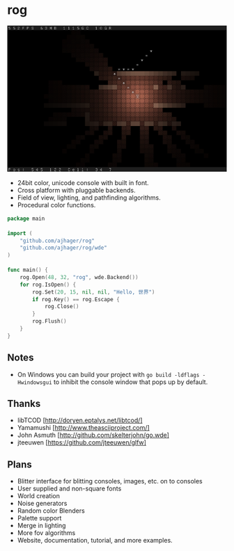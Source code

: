 rog
===
![Rog Screenshot](http://github.com/ajhager/rog/raw/master/data/screenshot.png)

* 24bit color, unicode console with built in font.
* Cross platform with pluggable backends.
* Field of view, lighting, and pathfinding algorithms.
* Procedural color functions.

```go
package main

import (
    "github.com/ajhager/rog"
    "github.com/ajhager/rog/wde"
)

func main() {
    rog.Open(48, 32, "rog", wde.Backend())
    for rog.IsOpen() {
        rog.Set(20, 15, nil, nil, "Hello, 世界")
        if rog.Key() == rog.Escape {
            rog.Close()
        }
        rog.Flush()
    }
}
```

Notes
-----
* On Windows you can build your project with `go build -ldflags -Hwindowsgui` to inhibit the console window that pops up by default.

Thanks
------
* libTCOD [http://doryen.eptalys.net/libtcod/]
* Yamamushi [http://www.theasciiproject.com/]
* John Asmuth [http://github.com/skelterjohn/go.wde]
* jteeuwen [https://github.com/jteeuwen/glfw]

Plans
-----
* Blitter interface for blitting consoles, images, etc. on to consoles
* User supplied and non-square fonts
* World creation
* Noise generators
* Random color Blenders
* Palette support
* Merge in lighting
* More fov algorithms
* Website, documentation, tutorial, and more examples.
